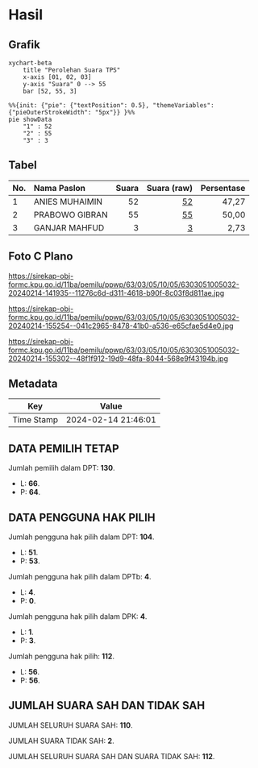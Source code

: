 # Hasil

## Grafik

```mermaid
xychart-beta
    title "Perolehan Suara TPS"
    x-axis [01, 02, 03]
    y-axis "Suara" 0 --> 55
    bar [52, 55, 3]
```

```mermaid
%%{init: {"pie": {"textPosition": 0.5}, "themeVariables": {"pieOuterStrokeWidth": "5px"}} }%%
pie showData
    "1" : 52
    "2" : 55
    "3" : 3
```

## Tabel

| No. | Nama Paslon    | Suara | Suara (raw) | Persentase |
|:--- |:-------------- | -----:| -----------:| ----------:|
| 1   | ANIES MUHAIMIN | 52    | [52][p-1]   | 47,27      |
| 2   | PRABOWO GIBRAN | 55    | [55][p-2]   | 50,00      |
| 3   | GANJAR MAHFUD  | 3     | [3][p-3]    | 2,73       |


[p-1]: https://github.com/gigit-pemilu/pemilu-2024/blob/main/pilpres/hitung-suara/sub/63-kalimantan-selatan/sub/03-banjar/sub/05-martapura/sub/1005-sungai-paring/sub/032-tps/sub/paslon-1.txt
[p-2]: https://github.com/gigit-pemilu/pemilu-2024/blob/main/pilpres/hitung-suara/sub/63-kalimantan-selatan/sub/03-banjar/sub/05-martapura/sub/1005-sungai-paring/sub/032-tps/sub/paslon-2.txt
[p-3]: https://github.com/gigit-pemilu/pemilu-2024/blob/main/pilpres/hitung-suara/sub/63-kalimantan-selatan/sub/03-banjar/sub/05-martapura/sub/1005-sungai-paring/sub/032-tps/sub/paslon-3.txt

## Foto C Plano

https://sirekap-obj-formc.kpu.go.id/11ba/pemilu/ppwp/63/03/05/10/05/6303051005032-20240214-141935--11276c6d-d311-4618-b90f-8c03f8d811ae.jpg

https://sirekap-obj-formc.kpu.go.id/11ba/pemilu/ppwp/63/03/05/10/05/6303051005032-20240214-155254--041c2965-8478-41b0-a536-e65cfae5d4e0.jpg

https://sirekap-obj-formc.kpu.go.id/11ba/pemilu/ppwp/63/03/05/10/05/6303051005032-20240214-155302--48f1f912-19d9-48fa-8044-568e9f43194b.jpg


## Metadata

| Key        | Value               |
| ---------- | ------------------- |
| Time Stamp | 2024-02-14 21:46:01 |


## DATA PEMILIH TETAP

Jumlah pemilih dalam DPT: **130**.
 * L: **66**.
 * P: **64**.

## DATA PENGGUNA HAK PILIH

Jumlah pengguna hak pilih dalam DPT: **104**.
 * L: **51**.
 * P: **53**.

Jumlah pengguna hak pilih dalam DPTb: **4**.
 * L: **4**.
 * P: **0**.

Jumlah pengguna hak pilih dalam DPK: **4**.
 * L: **1**.
 * P: **3**.

Jumlah pengguna hak pilih: **112**.
 * L: **56**.
 * P: **56**.

## JUMLAH SUARA SAH DAN TIDAK SAH

JUMLAH SELURUH SUARA SAH: **110**.

JUMLAH SUARA TIDAK SAH: **2**.

JUMLAH SELURUH SUARA SAH DAN SUARA TIDAK SAH: **112**.


